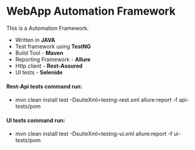 # WebApp Automation Framework

This is a Automation Framework.
 - Written in **JAVA**
 - Test framework using **TestNG**
 - Build Tool - **Maven**
 - Reporting Framework - **Allure**
 - Http client - **Rest-Assured** 
 - UI tests - **Selenide**
 
#### Rest-Api tests command run: 
  - mvn clean install test -DsuiteXml=testng-rest.xml allure:report -f api-tests/pom
  
 #### UI tests command run: 
   - mvn clean install test -DsuiteXml=testng-ui.xml allure:report -f ui-tests/pom